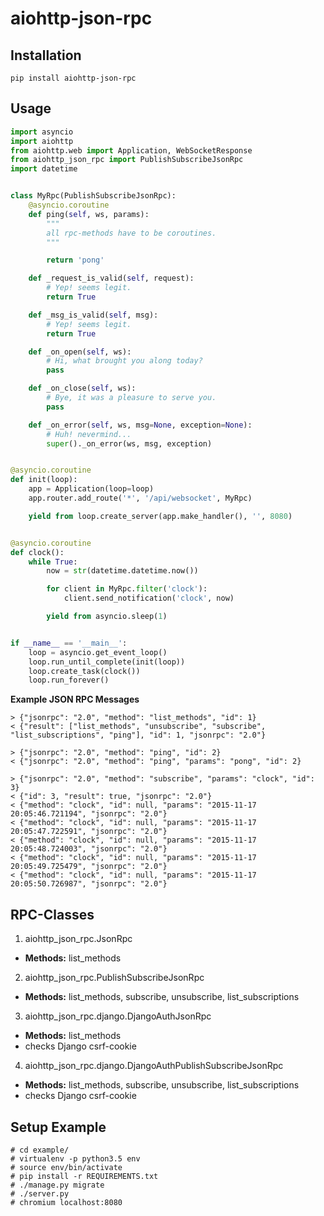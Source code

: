 # aiohttp-json-rpc

## Installation
`pip install aiohttp-json-rpc`

## Usage
```python
import asyncio
import aiohttp
from aiohttp.web import Application, WebSocketResponse
from aiohttp_json_rpc import PublishSubscribeJsonRpc
import datetime


class MyRpc(PublishSubscribeJsonRpc):
    @asyncio.coroutine
    def ping(self, ws, params):
        """
        all rpc-methods have to be coroutines.
        """

        return 'pong'

    def _request_is_valid(self, request):
        # Yep! seems legit.
        return True

    def _msg_is_valid(self, msg):
        # Yep! seems legit.
        return True

    def _on_open(self, ws):
        # Hi, what brought you along today?
        pass

    def _on_close(self, ws):
        # Bye, it was a pleasure to serve you.
        pass

    def _on_error(self, ws, msg=None, exception=None):
        # Huh! nevermind...
        super()._on_error(ws, msg, exception)


@asyncio.coroutine
def init(loop):
    app = Application(loop=loop)
    app.router.add_route('*', '/api/websocket', MyRpc)

    yield from loop.create_server(app.make_handler(), '', 8080)


@asyncio.coroutine
def clock():
    while True:
        now = str(datetime.datetime.now())

        for client in MyRpc.filter('clock'):
            client.send_notification('clock', now)

        yield from asyncio.sleep(1)


if __name__ == '__main__':
    loop = asyncio.get_event_loop()
    loop.run_until_complete(init(loop))
    loop.create_task(clock())
    loop.run_forever()
```

**Example JSON RPC Messages**
```
> {"jsonrpc": "2.0", "method": "list_methods", "id": 1}
< {"result": ["list_methods", "unsubscribe", "subscribe", "list_subscriptions", "ping"], "id": 1, "jsonrpc": "2.0"}

> {"jsonrpc": "2.0", "method": "ping", "id": 2}
< {"jsonrpc": "2.0", "method": "ping", "params": "pong", "id": 2}

> {"jsonrpc": "2.0", "method": "subscribe", "params": "clock", "id": 3}
< {"id": 3, "result": true, "jsonrpc": "2.0"}
< {"method": "clock", "id": null, "params": "2015-11-17 20:05:46.721194", "jsonrpc": "2.0"}
< {"method": "clock", "id": null, "params": "2015-11-17 20:05:47.722591", "jsonrpc": "2.0"}
< {"method": "clock", "id": null, "params": "2015-11-17 20:05:48.724003", "jsonrpc": "2.0"}
< {"method": "clock", "id": null, "params": "2015-11-17 20:05:49.725479", "jsonrpc": "2.0"}
< {"method": "clock", "id": null, "params": "2015-11-17 20:05:50.726987", "jsonrpc": "2.0"}
```

## RPC-Classes
1. aiohttp_json_rpc.JsonRpc
  - **Methods:** list_methods

2. aiohttp_json_rpc.PublishSubscribeJsonRpc
  - **Methods:** list_methods, subscribe, unsubscribe, list_subscriptions

3. aiohttp_json_rpc.django.DjangoAuthJsonRpc
  - **Methods:** list_methods
  - checks Django csrf-cookie

4. aiohttp_json_rpc.django.DjangoAuthPublishSubscribeJsonRpc
  - **Methods:** list_methods, subscribe, unsubscribe, list_subscriptions
  - checks Django csrf-cookie

## Setup Example
```
# cd example/
# virtualenv -p python3.5 env
# source env/bin/activate
# pip install -r REQUIREMENTS.txt
# ./manage.py migrate
# ./server.py
# chromium localhost:8080
```
